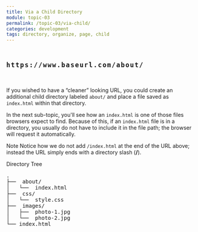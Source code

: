 ```yaml
---
title: Via a Child Directory
module: topic-03
permalink: /topic-03/via-child/
categories: development
tags: directory, organize, page, child
---
```


<div class="divider-heading"></div>

<p style="font-size: 1.2em; font-weight: bold; letter-spacing: 2px; margin: 3rem 0;">
  <i class="fas fa-long-arrow-alt-right" style="color: #DF382C"></i>
  <span style="font-family: monospace;">https://www.baseurl.com/about/</span>
</p>


If you wished to have a “cleaner” looking URL, you could create an additional child directory labeled `about/` and place a file saved as `index.html` within that directory.

In the next sub-topic, you'll see how an `index.html` is one of those files browsers expect to find. Because of this, if an `index.html` file is in a directory, you usually do not have to include it in the file path; the browser will request it automatically.

<span class="label label-info">Note</span> Notice how we do not add `/index.html` at the end of the URL above; instead the URL simply ends with a directory slash (**/**).


<div id="code-heading">Directory Tree</div>
<pre id="bash">
.
├── <i class="far fa-folder-open"></i> about/ <i class="fas fa-long-arrow-alt-left bounce"></i>
│   └── <i class="fab fa-html5"></i> index.html
├── <i class="far fa-folder-open"></i> css/
│   └── <i class="fab fa-css3-alt"></i> style.css
├── <i class="far fa-folder-open"></i> images/
│   ├── <i class="far fa-image"></i> photo-1.jpg
│   └── <i class="far fa-image"></i> photo-2.jpg
└── index.html
</pre>
